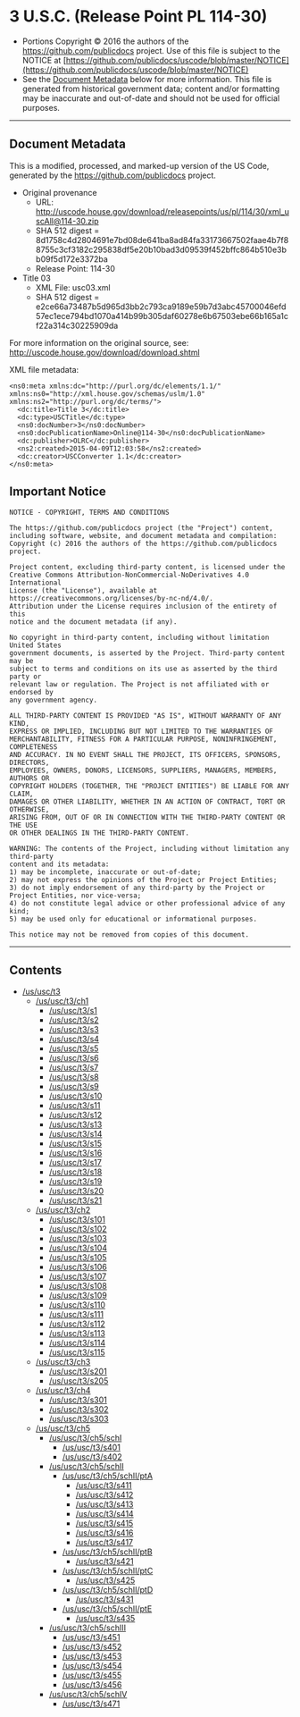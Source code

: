 ---
---

# 3 U.S.C. (Release Point PL 114-30)

* Portions Copyright © 2016 the authors of the https://github.com/publicdocs project.
  Use of this file is subject to the NOTICE at [https://github.com/publicdocs/uscode/blob/master/NOTICE](https://github.com/publicdocs/uscode/blob/master/NOTICE)
* See the [Document Metadata](#document-metadata) below for more information.
  This file is generated from historical government data; content and/or formatting may be inaccurate and out-of-date and should not be used for official purposes.

----------

## Document Metadata

This is a modified, processed, and marked-up version of the US Code,
generated by the https://github.com/publicdocs project.

* Original provenance
    * URL: http://uscode.house.gov/download/releasepoints/us/pl/114/30/xml_uscAll@114-30.zip
    * SHA 512 digest = 8d1758c4d2804691e7bd08de641ba8ad84fa33173667502faae4b7f88755c3cf3182c295838df5e20b10bad3d09539f452bffc864b510e3bb09f5d172e3372ba
    * Release Point: 114-30
* Title 03
    * XML File: usc03.xml
    * SHA 512 digest = e2ce66a73487b5d965d3bb2c793ca9189e59b7d3abc45700046efd57ec1ece794bd1070a414b99b305daf60278e6b67503ebe66b165a1cf22a314c30225909da

For more information on the original source, see:
http://uscode.house.gov/download/download.shtml



XML file metadata:

```
<ns0:meta xmlns:dc="http://purl.org/dc/elements/1.1/" xmlns:ns0="http://xml.house.gov/schemas/uslm/1.0" xmlns:ns2="http://purl.org/dc/terms/">
  <dc:title>Title 3</dc:title>
  <dc:type>USCTitle</dc:type>
  <ns0:docNumber>3</ns0:docNumber>
  <ns0:docPublicationName>Online@114-30</ns0:docPublicationName>
  <dc:publisher>OLRC</dc:publisher>
  <ns2:created>2015-04-09T12:03:58</ns2:created>
  <dc:creator>USCConverter 1.1</dc:creator>
</ns0:meta>

```

## Important Notice

```
NOTICE - COPYRIGHT, TERMS AND CONDITIONS

The https://github.com/publicdocs project (the "Project") content,
including software, website, and document metadata and compilation:
Copyright (c) 2016 the authors of the https://github.com/publicdocs project.

Project content, excluding third-party content, is licensed under the
Creative Commons Attribution-NonCommercial-NoDerivatives 4.0 International
License (the "License"), available at https://creativecommons.org/licenses/by-nc-nd/4.0/.
Attribution under the License requires inclusion of the entirety of this
notice and the document metadata (if any).

No copyright in third-party content, including without limitation United States
government documents, is asserted by the Project. Third-party content may be
subject to terms and conditions on its use as asserted by the third party or
relevant law or regulation. The Project is not affiliated with or endorsed by
any government agency.

ALL THIRD-PARTY CONTENT IS PROVIDED "AS IS", WITHOUT WARRANTY OF ANY KIND,
EXPRESS OR IMPLIED, INCLUDING BUT NOT LIMITED TO THE WARRANTIES OF
MERCHANTABILITY, FITNESS FOR A PARTICULAR PURPOSE, NONINFRINGEMENT, COMPLETENESS
AND ACCURACY. IN NO EVENT SHALL THE PROJECT, ITS OFFICERS, SPONSORS, DIRECTORS,
EMPLOYEES, OWNERS, DONORS, LICENSORS, SUPPLIERS, MANAGERS, MEMBERS, AUTHORS OR
COPYRIGHT HOLDERS (TOGETHER, THE "PROJECT ENTITIES") BE LIABLE FOR ANY CLAIM,
DAMAGES OR OTHER LIABILITY, WHETHER IN AN ACTION OF CONTRACT, TORT OR OTHERWISE,
ARISING FROM, OUT OF OR IN CONNECTION WITH THE THIRD-PARTY CONTENT OR THE USE
OR OTHER DEALINGS IN THE THIRD-PARTY CONTENT.

WARNING: The contents of the Project, including without limitation any third-party
content and its metadata:
1) may be incomplete, inaccurate or out-of-date;
2) may not express the opinions of the Project or Project Entities;
3) do not imply endorsement of any third-party by the Project or Project Entities, nor vice-versa;
4) do not constitute legal advice or other professional advice of any kind;
5) may be used only for educational or informational purposes.

This notice may not be removed from copies of this document.

```


----------

## Contents



* [/us/usc/t3](.//us/usc/t3//m__us_usc_t3.md)
  * [/us/usc/t3/ch1](.//us/usc/t3/ch1//m__us_usc_t3_ch1.md)
    * [/us/usc/t3/s1](.//us/usc/t3/ch1//m__us_usc_t3_s1.md)
    * [/us/usc/t3/s2](.//us/usc/t3/ch1//m__us_usc_t3_s2.md)
    * [/us/usc/t3/s3](.//us/usc/t3/ch1//m__us_usc_t3_s3.md)
    * [/us/usc/t3/s4](.//us/usc/t3/ch1//m__us_usc_t3_s4.md)
    * [/us/usc/t3/s5](.//us/usc/t3/ch1//m__us_usc_t3_s5.md)
    * [/us/usc/t3/s6](.//us/usc/t3/ch1//m__us_usc_t3_s6.md)
    * [/us/usc/t3/s7](.//us/usc/t3/ch1//m__us_usc_t3_s7.md)
    * [/us/usc/t3/s8](.//us/usc/t3/ch1//m__us_usc_t3_s8.md)
    * [/us/usc/t3/s9](.//us/usc/t3/ch1//m__us_usc_t3_s9.md)
    * [/us/usc/t3/s10](.//us/usc/t3/ch1//m__us_usc_t3_s10.md)
    * [/us/usc/t3/s11](.//us/usc/t3/ch1//m__us_usc_t3_s11.md)
    * [/us/usc/t3/s12](.//us/usc/t3/ch1//m__us_usc_t3_s12.md)
    * [/us/usc/t3/s13](.//us/usc/t3/ch1//m__us_usc_t3_s13.md)
    * [/us/usc/t3/s14](.//us/usc/t3/ch1//m__us_usc_t3_s14.md)
    * [/us/usc/t3/s15](.//us/usc/t3/ch1//m__us_usc_t3_s15.md)
    * [/us/usc/t3/s16](.//us/usc/t3/ch1//m__us_usc_t3_s16.md)
    * [/us/usc/t3/s17](.//us/usc/t3/ch1//m__us_usc_t3_s17.md)
    * [/us/usc/t3/s18](.//us/usc/t3/ch1//m__us_usc_t3_s18.md)
    * [/us/usc/t3/s19](.//us/usc/t3/ch1//m__us_usc_t3_s19.md)
    * [/us/usc/t3/s20](.//us/usc/t3/ch1//m__us_usc_t3_s20.md)
    * [/us/usc/t3/s21](.//us/usc/t3/ch1//m__us_usc_t3_s21.md)
  * [/us/usc/t3/ch2](.//us/usc/t3/ch2//m__us_usc_t3_ch2.md)
    * [/us/usc/t3/s101](.//us/usc/t3/ch2//m__us_usc_t3_s101.md)
    * [/us/usc/t3/s102](.//us/usc/t3/ch2//m__us_usc_t3_s102.md)
    * [/us/usc/t3/s103](.//us/usc/t3/ch2//m__us_usc_t3_s103.md)
    * [/us/usc/t3/s104](.//us/usc/t3/ch2//m__us_usc_t3_s104.md)
    * [/us/usc/t3/s105](.//us/usc/t3/ch2//m__us_usc_t3_s105.md)
    * [/us/usc/t3/s106](.//us/usc/t3/ch2//m__us_usc_t3_s106.md)
    * [/us/usc/t3/s107](.//us/usc/t3/ch2//m__us_usc_t3_s107.md)
    * [/us/usc/t3/s108](.//us/usc/t3/ch2//m__us_usc_t3_s108.md)
    * [/us/usc/t3/s109](.//us/usc/t3/ch2//m__us_usc_t3_s109.md)
    * [/us/usc/t3/s110](.//us/usc/t3/ch2//m__us_usc_t3_s110.md)
    * [/us/usc/t3/s111](.//us/usc/t3/ch2//m__us_usc_t3_s111.md)
    * [/us/usc/t3/s112](.//us/usc/t3/ch2//m__us_usc_t3_s112.md)
    * [/us/usc/t3/s113](.//us/usc/t3/ch2//m__us_usc_t3_s113.md)
    * [/us/usc/t3/s114](.//us/usc/t3/ch2//m__us_usc_t3_s114.md)
    * [/us/usc/t3/s115](.//us/usc/t3/ch2//m__us_usc_t3_s115.md)
  * [/us/usc/t3/ch3](.//us/usc/t3/ch3//m__us_usc_t3_ch3.md)
    * [/us/usc/t3/s201](.//us/usc/t3/ch3//m__us_usc_t3_s201.md)
    * [/us/usc/t3/s205](.//us/usc/t3/ch3//m__us_usc_t3_s205.md)
  * [/us/usc/t3/ch4](.//us/usc/t3/ch4//m__us_usc_t3_ch4.md)
    * [/us/usc/t3/s301](.//us/usc/t3/ch4//m__us_usc_t3_s301.md)
    * [/us/usc/t3/s302](.//us/usc/t3/ch4//m__us_usc_t3_s302.md)
    * [/us/usc/t3/s303](.//us/usc/t3/ch4//m__us_usc_t3_s303.md)
  * [/us/usc/t3/ch5](.//us/usc/t3/ch5//m__us_usc_t3_ch5.md)
    * [/us/usc/t3/ch5/schI](.//us/usc/t3/ch5/schI//m__us_usc_t3_ch5_schI.md)
      * [/us/usc/t3/s401](.//us/usc/t3/ch5/schI//m__us_usc_t3_s401.md)
      * [/us/usc/t3/s402](.//us/usc/t3/ch5/schI//m__us_usc_t3_s402.md)
    * [/us/usc/t3/ch5/schII](.//us/usc/t3/ch5/schII//m__us_usc_t3_ch5_schII.md)
      * [/us/usc/t3/ch5/schII/ptA](.//us/usc/t3/ch5/schII/ptA//m__us_usc_t3_ch5_schII_ptA.md)
        * [/us/usc/t3/s411](.//us/usc/t3/ch5/schII/ptA//m__us_usc_t3_s411.md)
        * [/us/usc/t3/s412](.//us/usc/t3/ch5/schII/ptA//m__us_usc_t3_s412.md)
        * [/us/usc/t3/s413](.//us/usc/t3/ch5/schII/ptA//m__us_usc_t3_s413.md)
        * [/us/usc/t3/s414](.//us/usc/t3/ch5/schII/ptA//m__us_usc_t3_s414.md)
        * [/us/usc/t3/s415](.//us/usc/t3/ch5/schII/ptA//m__us_usc_t3_s415.md)
        * [/us/usc/t3/s416](.//us/usc/t3/ch5/schII/ptA//m__us_usc_t3_s416.md)
        * [/us/usc/t3/s417](.//us/usc/t3/ch5/schII/ptA//m__us_usc_t3_s417.md)
      * [/us/usc/t3/ch5/schII/ptB](.//us/usc/t3/ch5/schII/ptB//m__us_usc_t3_ch5_schII_ptB.md)
        * [/us/usc/t3/s421](.//us/usc/t3/ch5/schII/ptB//m__us_usc_t3_s421.md)
      * [/us/usc/t3/ch5/schII/ptC](.//us/usc/t3/ch5/schII/ptC//m__us_usc_t3_ch5_schII_ptC.md)
        * [/us/usc/t3/s425](.//us/usc/t3/ch5/schII/ptC//m__us_usc_t3_s425.md)
      * [/us/usc/t3/ch5/schII/ptD](.//us/usc/t3/ch5/schII/ptD//m__us_usc_t3_ch5_schII_ptD.md)
        * [/us/usc/t3/s431](.//us/usc/t3/ch5/schII/ptD//m__us_usc_t3_s431.md)
      * [/us/usc/t3/ch5/schII/ptE](.//us/usc/t3/ch5/schII/ptE//m__us_usc_t3_ch5_schII_ptE.md)
        * [/us/usc/t3/s435](.//us/usc/t3/ch5/schII/ptE//m__us_usc_t3_s435.md)
    * [/us/usc/t3/ch5/schIII](.//us/usc/t3/ch5/schIII//m__us_usc_t3_ch5_schIII.md)
      * [/us/usc/t3/s451](.//us/usc/t3/ch5/schIII//m__us_usc_t3_s451.md)
      * [/us/usc/t3/s452](.//us/usc/t3/ch5/schIII//m__us_usc_t3_s452.md)
      * [/us/usc/t3/s453](.//us/usc/t3/ch5/schIII//m__us_usc_t3_s453.md)
      * [/us/usc/t3/s454](.//us/usc/t3/ch5/schIII//m__us_usc_t3_s454.md)
      * [/us/usc/t3/s455](.//us/usc/t3/ch5/schIII//m__us_usc_t3_s455.md)
      * [/us/usc/t3/s456](.//us/usc/t3/ch5/schIII//m__us_usc_t3_s456.md)
    * [/us/usc/t3/ch5/schIV](.//us/usc/t3/ch5/schIV//m__us_usc_t3_ch5_schIV.md)
      * [/us/usc/t3/s471](.//us/usc/t3/ch5/schIV//m__us_usc_t3_s471.md)


